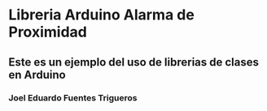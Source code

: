 # Libreria Arduino Alarma de Proximidad
## Este es un ejemplo del uso de librerias de clases en Arduino


### Joel Eduardo Fuentes Trigueros
